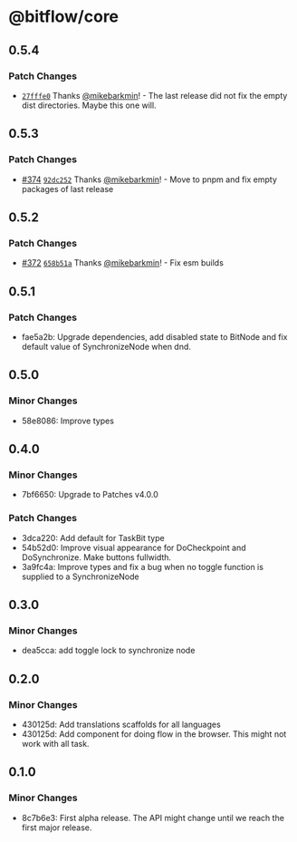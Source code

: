 # @bitflow/core

## 0.5.4

### Patch Changes

- [`27fffe0`](https://github.com/openpatch/bitflow/commit/27fffe0bdc244f34c09bd8ac5076d3a16c3ed934) Thanks [@mikebarkmin](https://github.com/mikebarkmin)! - The last release did not fix the empty dist directories. Maybe this one will.

## 0.5.3

### Patch Changes

- [#374](https://github.com/openpatch/bitflow/pull/374) [`92dc252`](https://github.com/openpatch/bitflow/commit/92dc2521de1123768d1666b906b84cd0d0df50bc) Thanks [@mikebarkmin](https://github.com/mikebarkmin)! - Move to pnpm and fix empty packages of last release

## 0.5.2

### Patch Changes

- [#372](https://github.com/openpatch/bitflow/pull/372) [`658b51a`](https://github.com/openpatch/bitflow/commit/658b51a367ea74bdcf36c6766988512fa2324d78) Thanks [@mikebarkmin](https://github.com/mikebarkmin)! - Fix esm builds

## 0.5.1

### Patch Changes

- fae5a2b: Upgrade dependencies, add disabled state to BitNode and fix default value of SynchronizeNode when dnd.

## 0.5.0

### Minor Changes

- 58e8086: Improve types

## 0.4.0

### Minor Changes

- 7bf6650: Upgrade to Patches v4.0.0

### Patch Changes

- 3dca220: Add default for TaskBit type
- 54b52d0: Improve visual appearance for DoCheckpoint and DoSynchronize. Make buttons fullwidth.
- 3a9fc4a: Improve types and fix a bug when no toggle function is supplied to a SynchronizeNode

## 0.3.0

### Minor Changes

- dea5cca: add toggle lock to synchronize node

## 0.2.0

### Minor Changes

- 430125d: Add translations scaffolds for all languages
- 430125d: Add component for doing flow in the browser. This might not work with all task.

## 0.1.0

### Minor Changes

- 8c7b6e3: First alpha release. The API might change until we reach the first major release.
